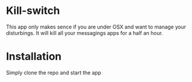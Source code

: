 # Kill-switch

This app only makes sence if you are under OSX and want to manage your disturbings. It will kill all your messagings apps for a half an hour.

# Installation

Simply clone the repo and start the app
